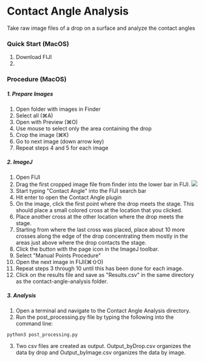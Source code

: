 # Contact Angle Analysis
Take raw image files of a drop on a surface and analyze the contact angles
### Quick Start (MacOS)
1. Download FIJI
2.

### Procedure (MacOS)
##### 1. Prepare Images
1. Open folder with images in Finder
2. Select all (⌘A)
3. Open with Preview (⌘O)
4. Use mouse to select only the area containing the drop
5. Crop the image (⌘K)
6. Go to next image (down arrow key)
7. Repeat steps 4 and 5 for each image
##### 2. ImageJ
1. Open FIJI
2. Drag the first cropped image file from finder into the lower bar in FIJI.
![](/examples/FIJI_toolbar)
3. Start typing "Contact Angle" into the FIJI search bar
4. Hit enter to open the Contact Angle plugin
5. On the image, click the first point where the drop meets the stage. This should place a small colored cross at the location that you clicked.
6. Place another cross at the other location where the drop meets the stage.
7. Starting from where the last cross was placed, place about 10 more crosses along the edge of the drop concentrating them mostly in the areas just above where the drop contacts the stage.
8. Click the button with the page icon in the ImageJ toolbar.
9. Select "Manual Points Procedure"
10. Open the next image in FIJI(⌘⇧O)
11. Repeat steps 3 through 10 until this has been done for each image.
12. Click on the results file and save as "Results.csv" in the same directory as the contact-angle-analysis folder.

##### 3. Analysis
1. Open a terminal and navigate to the Contact Angle Analysis directory.
2. Run the post_processing.py file by typing the following into the command line:
```
python3 post_processing.py
```
3. Two csv files are created as output. Output_byDrop.csv organizes the data by drop and Output_byImage.csv organizes the data by image.
